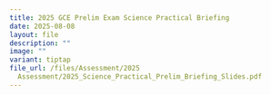 ```yaml
---
title: 2025 GCE Prelim Exam Science Practical Briefing
date: 2025-08-08
layout: file
description: ""
image: ""
variant: tiptap
file_url: /files/Assessment/2025
  Assessment/2025_Science_Practical_Prelim_Briefing_Slides.pdf
---
```

